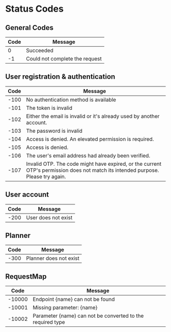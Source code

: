 # Status Codes

## General Codes

| Code | Message                        |
| ---- | ------------------------------ |
| 0    | Succeeded                      |
| -1   | Could not complete the request |

## User registration & authentication

| Code | Message                                                                                                                          |
| ---- | -------------------------------------------------------------------------------------------------------------------------------- |
| -100 | No authentication method is available                                                                                            |
| -101 | The token is invalid                                                                                                             |
| -102 | Either the email is invalid or it's already used by another account.                                                             |
| -103 | The password is invalid                                                                                                          |
| -104 | Access is denied. An elevated permission is required.                                                                            |
| -105 | Access is denied.                                                                                                                |
| -106 | The user's email address had already been verified.                                                                              |
| -107 | Invalid OTP. The code might have expired, or the current OTP's permission does not match its intended purpose. Please try again. |

## User account

| Code | Message             |
| ---- | ------------------- |
| -200 | User does not exist |

## Planner

| Code | Message                |
| ---- | ---------------------- |
| -300 | Planner does not exist |

## RequestMap

| Code   | Message                                                    |
| ------ | ---------------------------------------------------------- |
| -10000 | Endpoint {name} can not be found                           |
| -10001 | Missing parameter: {name}                                  |
| -10002 | Parameter {name} can not be converted to the required type |
